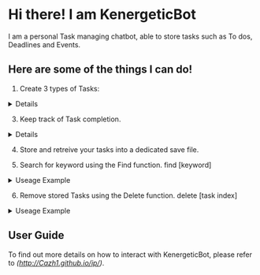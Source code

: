# Hi there! I am KenergeticBot 

I am a personal Task managing chatbot, able to store tasks such as To dos, Deadlines and Events.

## Here are some of the things I can do!

1) Create 3 types of Tasks:
 <details>
   1. Todo: Tasks which are not time sensitive.
   2. Deadline: Tasks which are time sensitive, able to indicate deadline using /by.
   3. Event: Tasks which are happening at a specific time frame, using /from and /to.
 </details>

3) Keep track of Task completion.
<details>
   1. [ ] Indicates Tasks that are not completed
   2. [X] Indicates Tasks that are completed
</details>
      
4) Store and retreive your tasks into a dedicated save file.

5) Search for keyword using the Find function.
   find [keyword]
<details>
   ```
   <summary>Useage Example</summary>
   find book
   ____________________________________________________________
     Here are the matching tasks in your list:
     1.[T][ ] borrow book
     2.[D][ ] return book (by: Sunday)
    ____________________________________________________________
   ```
</details>

6) Remove stored Tasks using the Delete function.
   delete [task index]
<details>
   ```
   <summary>Useage Example</summary>
   delete 2
   ____________________________________________________________
     Noted. I've removed this task:
       [D][ ] return book (by: Sunday)
     Now you have 1 tasks in the list.
    ____________________________________________________________
   ```
</details>

## User Guide
To find out more details on how to interact with KenergeticBot, please refer to *(http://Cazh1.github.io/ip/)*.

